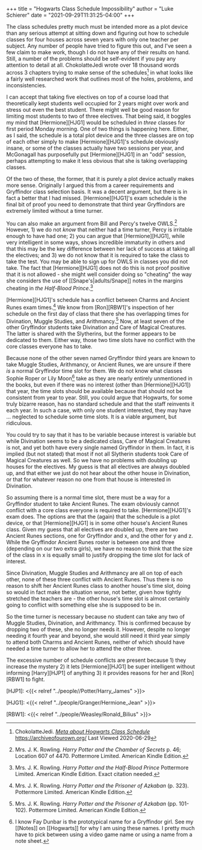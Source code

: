 +++
title = "Hogwarts Class Schedule Impossibility"
author = "Luke Schierer"
date = "2021-09-29T11:31:25-04:00"
+++

The class schedules pretty much must be intended more as a plot device
than any serious attempt at sitting down and figuring out how to schedule
classes for four houses across seven years with only one teacher per
subject. Any number of people have tried to figure this out, and I've
seen a few claim to make work, though I do not have any of their results
on hand.  Still, a number of the problems should be self-evident if you
pay any attention to detail at all. ChokolatteJedi wrote over 18 thousand
words across 3 chapters trying to make sense of the schedules[^20200629-1]
in what looks like a fairly well researched work that outlines most of
the holes, problems, and inconsistencies.

I can accept that taking five electives on top of a course load that
theoretically kept students well occupied for 2 years might over work
and stress out even the best student.  There might well be good reason
for limiting most students to two of three electives.  That being said,
it boggles my mind that [Hermione][HJG1] would be scheduled in _three_ classes
for first period Monday morning.  One of two things is happening here.
Either, as I said, the schedule is a total plot device and the three
classes are on top of each other simply to make [Hermione][HJG1]'s schedule
obviously insane, or some of the classes actually have two sessions
per year, and McGonagall has purposefully put [Hermione][HJG1] in an "odd"
session, perhaps attempting to make it less obvious that she is taking
overlapping classes.

Of the two of these, the former, that it is purely a plot device actually
makes more sense. Originally I argued this from a career requirements and
Gryffindor class selection basis. It was a decent argument, but there
is in fact a better that I had missed. [Hermione][HJG1]'s exam schedule is the
final bit of proof you need to demonstrate that third year Gryffindors
are extremely limited without a time turner.

You can also make an argument from Bill and Percy's twelve
OWLS.[^20210315-1] However, 1) we do not *know* that neither had a time
turner, Percy is irritable enough to have had one; 2) you can argue that
[Hermione][HJG1], while very intelligent in some ways, shows incredible immaturity
in others and that this may be the key difference between her lack of
success at taking all the electives; and 3) we do not know that it is
required to take the class to take the test. You may be able to sign up
for OWLS in classes you did not take. The fact that [Hermione][HJG1] does not
do this is not proof positive that it is not allowed - she might well
consider doing so "cheating" the way she considers the use of
[[Snape's|adults/Snape]] notes in the margins cheating in _the Half-Blood
Prince_.[^20210315-2]

[Hermione][HJG1]'s schedule has a conflict between Charms and Ancient Runes exam
times.[^20200629-5] We know from [Ron][RBW1]'s inspection of her schedule on the
first day of class that there she has overlapping times for Divination,
Muggle Studies, and Arithmancy.[^20200629-6] Now, at least seven of
the other Gryffindor students take Divination and Care of Magical
Creatures. The latter is shared with the Slytherins, but the former
appears to be dedicated to them. Either way, those two time slots have
no conflict with the core classes everyone has to take.

Because none of the other seven named Gryffindor third years are known to
take Muggle Studies, Arithmancy, or Ancient Runes, we are unsure if there
_is_ a normal Gryffindor time slot for them.  We do not know what classes
Sophie Roper or Lily Moon[^20200706-1] take as they are nearly entirely
unmentioned in the books, but even if there was no interest (other than
[Hermione][HJG1]) that year, the time slots should be available because that
should not be consistent from year to year. Still, you could argue that
Hogwarts, for some truly bizarre reason, has no standard schedule and that
the staff reinvents it each year.  In such a case, with only one student
interested, they may have … neglected to schedule some time slots.
It is a viable argument, but ridiculous.

[^20200706-1]: I know Fay Dunbar is the prototypical name for a Gryffindor
    girl. See my [[Notes]] on [[Hogwarts]] for why I am using these names.
		I pretty much have to pick between using a video game
		name or using a name from a note sheet.

You could try to say that it has to be variable because interest is
variable but while Divination seems to be a dedicated class, Care of
Magical Creatures is not, and yet both have every single named Gryffindor
in them. In fact, it is implied (but not stated) that most if not all
Slytherin students took Care of Magical Creatures as well. So we have
no problems with doubling up houses for the electives.	My guess is that
all electives are always doubled up, and that either we just do not hear
about the other house in Divination, or that for whatever reason no one
from that house is interested in Divination.

So assuming there is a normal time slot, there must be a way for a
Gryffindor student to take Ancient Runes.  The exam obviously cannot
conflict with a core class everyone is required to take. [Hermione][HJG1]'s
exam does.  The options are that the (again) that the schedule is a
plot device, or that [Hermione][HJG1] is in some other house's Ancient Runes
class. Given my guess that all electives are doubled up, there are two
Ancient Runes sections, one for Gryffindor and x, and the other for y
and z.	While the Gryffindor Ancient Runes roster is between one and
three (depending on our two extra girls), we have no reason to think
that the size of the class in x is equally small to justify dropping
the time slot for lack of interest.

Since Divination, Muggle Studies and Arithmancy are all on top of each
other, none of these three conflict with Ancient Runes.  Thus there is
no reason to shift her Ancient Runes class to another house's time slot,
doing so would in fact make the situation worse, not better, given how
tightly stretched the teachers are - the other house's time slot is almost
certainly going to conflict with something else she is supposed to be in.

So the time turner is necessary because no student can take any two of
Muggle Studies, Divination, and Arithmancy. This is confirmed because
by dropping two of these, she no longer needs it. However, despite no
longer needing it fourth year and beyond, she would still need it third
year simply to attend both Charms and Ancient Runes, neither of which
should have needed a time turner to allow her to attend the other three.

The excessive number of schedule conflicts are present because 1) they
increase the mystery 2) it lets [Hermione][HJG1] be super intelligent without
informing [Harry][HJP1] of anything 3) it provides reasons for her and [Ron][RBW1]
to fight.

[HJP1]: <{{< relref "../people//Potter/Harry_James" >}}>

[HJG1]: <{{< relref "../people/Granger/Hermione_Jean" >}}>

[RBW1]: <{{< relref "../people/Weasley/Ronald_Bilius" >}}>

[^20200629-5]: Mrs. J. K. Rowling. _Harry Potter and the Prisoner
    of Azkaban_ (p. 323). Pottermore Limited. American Kindle Edition.

[^20200629-6]: Mrs. J. K. Rowling. _Harry Potter and the Prisoner
    of Azkaban_ (pp. 101-102). Pottermore Limited. American Kindle
    Edition.

[^20200629-1]: ChokolatteJedi.
    _[Meta about Hogwarts Class
    Schedule](https://archiveofourown.org/works/17908985?view_full_work=true)_
    <https://archiveofourown.org/> Last Viewed 2020-06-29

[^20210315-1]: Mrs. J. K. Rowling.
    _Harry Potter and the Chamber of Secrets_
		p. 46; Location 607 of 4470. Pottermore Limited. American
		Kindle Edition.

[^20210315-2]: Mrs. J. K. Rowling.
    _Harry Potter and the Half-Blood Prince_
		Pottermore Limited. American Kindle Edition. Exact
		citation needed.

